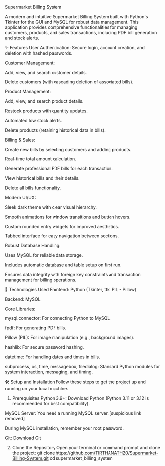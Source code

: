 Supermarket Billing System

A modern and intuitive Supermarket Billing System built with Python's Tkinter for the GUI and MySQL for robust data management. This application provides comprehensive functionalities for managing customers, products, and sales transactions, including PDF bill generation and stock alerts.

✨ Features
User Authentication: Secure login, account creation, and deletion with hashed passwords.

Customer Management:

Add, view, and search customer details.

Delete customers (with cascading deletion of associated bills).

Product Management:

Add, view, and search product details.

Restock products with quantity updates.

Automated low stock alerts.

Delete products (retaining historical data in bills).

Billing & Sales:

Create new bills by selecting customers and adding products.

Real-time total amount calculation.

Generate professional PDF bills for each transaction.

View historical bills and their details.

Delete all bills functionality.

Modern UI/UX:

Sleek dark theme with clear visual hierarchy.

Smooth animations for window transitions and button hovers.

Custom rounded entry widgets for improved aesthetics.

Tabbed interface for easy navigation between sections.

Robust Database Handling:

Uses MySQL for reliable data storage.

Includes automatic database and table setup on first run.

Ensures data integrity with foreign key constraints and transaction management for billing operations.

🚀 Technologies Used
Frontend: Python (Tkinter, ttk, PIL - Pillow)

Backend: MySQL

Core Libraries:

mysql.connector: For connecting Python to MySQL.

fpdf: For generating PDF bills.

Pillow (PIL): For image manipulation (e.g., background images).

hashlib: For secure password hashing.

datetime: For handling dates and times in bills.

subprocess, os, time, messagebox, filedialog: Standard Python modules for system interaction, messaging, and timing.

🛠️ Setup and Installation
Follow these steps to get the project up and running on your local machine.

1. Prerequisites
Python 3.9+: Download Python (Python 3.11 or 3.12 is recommended for best compatibility).

MySQL Server: You need a running MySQL server. [suspicious link removed]

During MySQL installation, remember your root password.

Git: Download Git

2. Clone the Repository
Open your terminal or command prompt and clone the project:
git clone https://github.com/TIRTHANATH20/Supermarket-Billing-System.git
cd supermarket_billing_system
